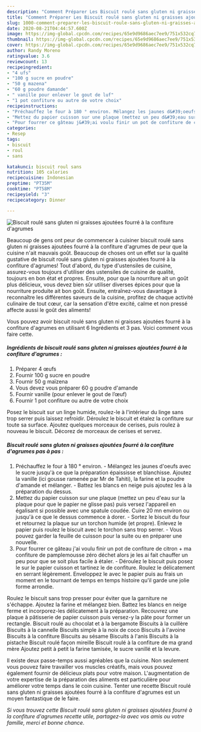 ```yaml
---
description: "Comment Préparer Les Biscuit roulé sans gluten ni graisses ajoutées fourré à la confiture d&amp;#39;agrumes"
title: "Comment Préparer Les Biscuit roulé sans gluten ni graisses ajoutées fourré à la confiture d&amp;#39;agrumes"
slug: 1000-comment-preparer-les-biscuit-roule-sans-gluten-ni-graisses-ajoutees-fourre-a-la-confiture-d-and-39-agrumes
date: 2020-08-21T04:44:57.600Z
image: https://img-global.cpcdn.com/recipes/65e9d9686aec7ee9/751x532cq70/biscuit-roule-sans-gluten-ni-graisses-ajoutees-fourre-a-la-confiture-dagrumes-photo-principale-de-la-recette.jpg
thumbnail: https://img-global.cpcdn.com/recipes/65e9d9686aec7ee9/751x532cq70/biscuit-roule-sans-gluten-ni-graisses-ajoutees-fourre-a-la-confiture-dagrumes-photo-principale-de-la-recette.jpg
cover: https://img-global.cpcdn.com/recipes/65e9d9686aec7ee9/751x532cq70/biscuit-roule-sans-gluten-ni-graisses-ajoutees-fourre-a-la-confiture-dagrumes-photo-principale-de-la-recette.jpg
author: Randy Moreno
ratingvalue: 3.6
reviewcount: 13
recipeingredient:
- "4 ufs"
- "100 g sucre en poudre"
- "50 g mazena"
- "60 g poudre damande"
- " vanille pour enlever le gout de luf"
- "1 pot confiture ou autre de votre choix"
recipeinstructions:
- "Préchauffez le four à 180 ° environ. Mélangez les jaunes d&#39;oeufs avec le sucre jusqu&#39;à ce que la préparation épaississe et blanchisse. Ajoutez la vanille (ici gousse ramenée par Mr de Tahiti), la farine et la poudre d&#39;amande et mélanger. Battez les blancs en neige puis ajoutez les à la préparation du dessus."
- "Mettez du papier cuisson sur une plaque (mettez un peu d&#39;eau sur la plaque pour que le papier ne glisse pas) puis versez l&#39;appareil en égalisant si possible avec une spatule coudée. Cuire 20 mn environ ou jusqu&#39;à ce que le dessus commence à dorer. Sortez le biscuit du four et retournez la plaque sur un torchon humide (et propre). Enlevez le papier puis roulez le biscuit avec le torchon sans trop serrer. Vous pouvez garder la feuille de cuisson pour la suite ou en préparer une nouvelle."
- "Pour fourrer ce gâteau j&#39;ai voulu finir un pot de confiture de citron + ma confiture de pamplemousse zéro déchet alors je les ai fait chauffer un peu pour que se soit plus facile à étaler. Déroulez le biscuit puis posez le sur le papier cuisson et tartinez le de confiture. Roulez le délicatement en serrant légèrement. Enveloppez le avec le papier puis au frais un moment en le tournant de temps en temps histoire qu&#39;il garde une jolie forme arrondie."
categories:
- Resep
tags:
- biscuit
- roul
- sans

katakunci: biscuit roul sans 
nutrition: 105 calories
recipecuisine: Indonesian
preptime: "PT35M"
cooktime: "PT58M"
recipeyield: "3"
recipecategory: Dinner

---
```



![Biscuit roulé sans gluten ni graisses ajoutées fourré à la confiture d&#39;agrumes](https://img-global.cpcdn.com/recipes/65e9d9686aec7ee9/751x532cq70/biscuit-roule-sans-gluten-ni-graisses-ajoutees-fourre-a-la-confiture-dagrumes-photo-principale-de-la-recette.jpg)

Beaucoup de gens ont peur de commencer à cuisiner biscuit roulé sans gluten ni graisses ajoutées fourré à la confiture d&#39;agrumes de peur que la cuisine n'ait mauvais goût. Beaucoup de choses ont un effet sur la qualité gustative de biscuit roulé sans gluten ni graisses ajoutées fourré à la confiture d&#39;agrumes! Tout d'abord, du type d'ustensiles de cuisine, assurez-vous toujours d'utiliser des ustensiles de cuisine de qualité, toujours en bon état et propres. Ensuite, pour que la nourriture ait un goût plus délicieux, vous devez bien sûr utiliser diverses épices pour que la nourriture produite ait bon goût. Ensuite, entraînez-vous davantage à reconnaître les différentes saveurs de la cuisine, profitez de chaque activité culinaire de tout cœur, car la sensation d'être excité, calme et non pressé affecte aussi le goût des aliments!

<!--inarticleads1-->

Vous pouvez avoir biscuit roulé sans gluten ni graisses ajoutées fourré à la confiture d&#39;agrumes en utilisant 6 Ingrédients et 3 pas. Voici comment vous faire cette.

##### Ingrédients de biscuit roulé sans gluten ni graisses ajoutées fourré à la confiture d&#39;agrumes :

1. Préparer 4 œufs
1. Fournir 100 g sucre en poudre
1. Fournir 50 g maïzena
1. Vous devez vous préparer 60 g poudre d&#39;amande
1. Fournir  vanille (pour enlever le gout de l’œuf)
1. Fournir 1 pot confiture ou autre de votre choix


Posez le biscuit sur un linge humide, roulez-le à l&#39;intérieur du linge sans trop serrer puis laissez refroidir. Déroulez le biscuit et étalez la confiture sur toute sa surface. Ajoutez quelques morceaux de cerises, puis roulez à nouveau le biscuit. Décorez de morceaux de cerises et servez. 

<!--inarticleads2-->

##### Biscuit roulé sans gluten ni graisses ajoutées fourré à la confiture d&#39;agrumes pas à pas :

1. Préchauffez le four à 180 ° environ. - Mélangez les jaunes d&#39;oeufs avec le sucre jusqu&#39;à ce que la préparation épaississe et blanchisse. Ajoutez la vanille (ici gousse ramenée par Mr de Tahiti), la farine et la poudre d&#39;amande et mélanger. - Battez les blancs en neige puis ajoutez les à la préparation du dessus.
1. Mettez du papier cuisson sur une plaque (mettez un peu d&#39;eau sur la plaque pour que le papier ne glisse pas) puis versez l&#39;appareil en égalisant si possible avec une spatule coudée. Cuire 20 mn environ ou jusqu&#39;à ce que le dessus commence à dorer. - Sortez le biscuit du four et retournez la plaque sur un torchon humide (et propre). Enlevez le papier puis roulez le biscuit avec le torchon sans trop serrer. - Vous pouvez garder la feuille de cuisson pour la suite ou en préparer une nouvelle.
1. Pour fourrer ce gâteau j&#39;ai voulu finir un pot de confiture de citron + ma confiture de pamplemousse zéro déchet alors je les ai fait chauffer un peu pour que se soit plus facile à étaler. - Déroulez le biscuit puis posez le sur le papier cuisson et tartinez le de confiture. Roulez le délicatement en serrant légèrement. Enveloppez le avec le papier puis au frais un moment en le tournant de temps en temps histoire qu&#39;il garde une jolie forme arrondie.


Roulez le biscuit sans trop presser pour éviter que la garniture ne s&#39;échappe. Ajoutez la farine et mélangez bien. Battez les blancs en neige ferme et incorporez-les délicatement à la préparation. Recouvrez une plaque à pâtisserie de papier cuisson puis versez-y la pâte pour former un rectangle. Biscuit roulé au chocolat et à la bergamote Biscuits à la cuillère Biscuits à la cannelle Biscuits simple à la noix de coco Biscuits à l&#39;avoine Biscuits à la confiture Biscuits au sésame Biscuits à l&#39;anis Biscuits à la pistache Biscuit roulé façon mireille Biscuit roulé à la confiture de ma grand mère Ajoutez petit à petit la farine tamisée, le sucre vanillé et la levure. 

<!--inarticleads1-->

<p>
Il existe deux passe-temps aussi agréables que la cuisine. Non seulement vous pouvez faire travailler vos muscles créatifs, mais vous pouvez également fournir de délicieux plats pour votre maison. L'augmentation de votre expertise de la préparation des aliments est particulière pour améliorer votre temps dans le coin cuisine. Tenter une recette Biscuit roulé sans gluten ni graisses ajoutées fourré à la confiture d&#39;agrumes est un moyen fantastique de le faire.
</p>

<p>
<i>Si vous trouvez cette Biscuit roulé sans gluten ni graisses ajoutées fourré à la confiture d&#39;agrumes recette utile, partagez-la avec vos amis ou votre famille, merci et bonne chance.</i>
</p>
